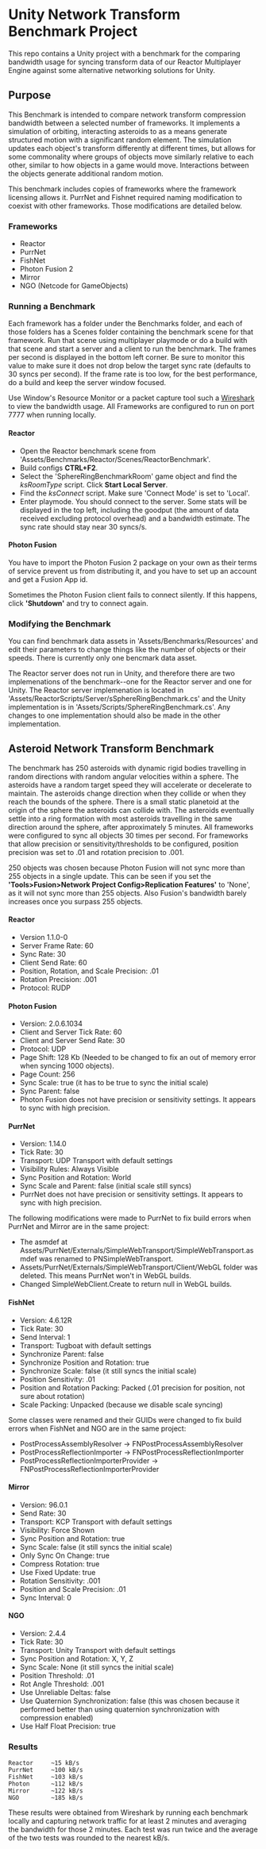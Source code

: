 # Unity Network Transform Benchmark Project
This repo contains a Unity project with a benchmark for the comparing bandwidth usage for syncing transform data of our
Reactor Multiplayer Engine against some alternative networking solutions for Unity.

## Purpose

This Benchmark is intended to compare network transform compression bandwidth between a selected number of frameworks. It implements
a simulation of orbiting, interacting asteroids to as a means generate structured motion with a significant random element. The simulation
updates each object's transform differently at different times, but allows for some commonality where groups of objects move similarly relative
to each other, similar to how objects in a game would move. Interactions between the objects generate additional random motion.

This benchmark includes copies of frameworks where the framework licensing allows it. PurrNet and Fishnet required naming modification to coexist
with other frameworks. Those modifications are detailed below.

### Frameworks
- Reactor
- PurrNet
- FishNet
- Photon Fusion 2
- Mirror
- NGO (Netcode for GameObjects)

### Running a Benchmark
Each framework has a folder under the Benchmarks folder, and each of those folders has a Scenes folder containing the benchmark scene for that
framework. Run that scene using multiplayer playmode or do a build with that scene and start a server and a client to run the benchmark. The
frames per second is displayed in the bottom left corner. Be sure to monitor this value to make sure it does not drop below the target sync rate
(defaults to 30 syncs per second). If the frame rate is too low, for the best performance, do a build and keep the server window focused.

Use Window's Resource Monitor or a packet capture tool such a [Wireshark](https://www.wireshark.org/) to view the bandwidth usage. All Frameworks
are configured to run on port 7777 when running locally.

#### Reactor
- Open the Reactor benchmark scene from 'Assets/Benchmarks/Reactor/Scenes/ReactorBenchmark'.
- Build configs **CTRL+F2**.
- Select the 'SphereRingBenchmarkRoom' game object and find the *ksRoomType* script. Click **Start Local Server**.
- Find the *ksConnect* script. Make sure 'Connect Mode' is set to 'Local'.
- Enter playmode. You should connect to the server. Some stats will be displayed in the top left, including the goodput (the amount of data received
excluding protocol overhead) and a bandwidth estimate. The sync rate should stay near 30 syncs/s.

#### Photon Fusion
You have to import the Photon Fusion 2 package on your own as their terms of service prevent us from distributing it, and you have to set up an
account and get a Fusion App id.

Sometimes the Photon Fusion client fails to connect silently. If this happens, click **'Shutdown'** and try to connect again.

### Modifying the Benchmark
You can find benchmark data assets in 'Assets/Benchmarks/Resources' and edit their parameters to change things like the number of objects or
their speeds. There is currently only one bencmark data asset.

The Reactor server does not run in Unity, and therefore there are two implemenations of the benchmark--one for the Reactor server and one for Unity.
The Reactor server implemenation is located in 'Assets/ReactorScripts/Server/sSphereRingBenchmark.cs' and the Unity implementation is in
'Assets/Scripts/SphereRingBenchmark.cs'. Any changes to one implementation should also be made in the other implementation.

## Asteroid Network Transform Benchmark

The benchmark has 250 asteroids with dynamic rigid bodies travelling in random directions with random angular velocities within a sphere. The
asteroids have a random target speed they will accelerate or decelerate to maintain. The asteroids change direction when they collide or when
they reach the bounds of the sphere. There is a small static planetoid at the origin of the sphere the asteroids can collide with. The asteroids
eventually settle into a ring formation with most asteroids travelling in the same direction around the sphere, after approximately 5 minutes.
All frameworks were configured to sync all objects 30 times per second. For frameworks that allow precision or sensitivity/thresholds to be
configured, position precision was set to .01 and rotation precision to .001.

250 objects was chosen because Photon Fusion will not sync more than 255 objects in a single update. This can be seen if you set the
**'Tools>Fusion>Network Project Config>Replication Features'** to 'None', as it will not sync more than 255 objects. Also Fusion's bandwidth
barely increases once you surpass 255 objects.

#### Reactor

- Version 1.1.0-0
- Server Frame Rate: 60
- Sync Rate: 30
- Client Send Rate: 60
- Position, Rotation, and Scale Precision: .01
- Rotation Precision: .001
- Protocol: RUDP

#### Photon Fusion

- Version: 2.0.6.1034
- Client and Server Tick Rate: 60
- Client and Server Send Rate: 30
- Protocol: UDP
- Page Shift: 128 Kb (Needed to be changed to fix an out of memory error when syncing 1000 objects).
- Page Count: 256
- Sync Scale: true (it has to be true to sync the initial scale)
- Sync Parent: false
- Photon Fusion does not have precision or sensitivity settings. It appears to sync with high precision.

#### PurrNet

- Version: 1.14.0
- Tick Rate: 30
- Transport: UDP Transport with default settings
- Visibility Rules: Always Visible
- Sync Position and Rotation: World
- Sync Scale and Parent: false (initial scale still syncs)
- PurrNet does not have precision or sensitivity settings. It appears to sync with high precision.

The following modifications were made to PurrNet to fix build errors when PurrNet and Mirror are in the same project:
- The asmdef at Assets/PurrNet/Externals/SimpleWebTransport/SimpleWebTransport.asmdef was renamed to PNSimpleWebTransport.
- Assets/PurrNet/Externals/SimpleWebTransport/Client/WebGL folder was deleted. This means PurrNet won't in WebGL builds.
- Changed SimpleWebClient.Create to return null in WebGL builds.


#### FishNet

- Version: 4.6.12R
- Tick Rate: 30
- Send Interval: 1
- Transport: Tugboat with default settings
- Synchronize Parent: false
- Synchronize Position and Rotation: true
- Synchronize Scale: false (it still syncs the initial scale)
- Position Sensitivity: .01
- Position and Rotation Packing: Packed (.01 precision for position, not sure about rotation)
- Scale Packing: Unpacked (because we disable scale syncing)

Some classes were renamed and their GUIDs were changed to fix build errors when FishNet and NGO are in the same project:
- PostProcessAssemblyResolver -> FNPostProcessAssemblyResolver
- PostProcessReflectionImporter -> FNPostProcessReflectionImporter
- PostProcessReflectionImporterProvider -> FNPostProcessReflectionImporterProvider

#### Mirror

- Version: 96.0.1
- Send Rate: 30
- Transport: KCP Transport with default settings
- Visibility: Force Shown
- Sync Position and Rotation: true
- Sync Scale: false (it still syncs the initial scale)
- Only Sync On Change: true
- Compress Rotation: true
- Use Fixed Update: true
- Rotation Sensitivity: .001
- Position and Scale Precision: .01
- Sync Interval: 0

#### NGO

- Version: 2.4.4
- Tick Rate: 30
- Transport: Unity Transport with default settings
- Sync Position and Rotation: X, Y, Z
- Sync Scale: None (it still syncs the initial scale)
- Position Threshold: .01
- Rot Angle Threshold: .001
- Use Unreliable Deltas: false
- Use Quaternion Synchronization: false (this was chosen because it performed better than using quaternion synchronization with compression enabled)
- Use Half Float Precision: true

### Results

```
Reactor     ~15 kB/s
PurrNet     ~100 kB/s
FishNet     ~103 kB/s
Photon      ~112 kB/s
Mirror      ~122 kB/s
NGO         ~185 kB/s
```

These results were obtained from Wireshark by running each benchmark locally and capturing network traffic for at least 2 minutes and averaging
the bandwidth for those 2 minutes. Each test was run twice and the average of the two tests was rounded to the nearest kB/s.
